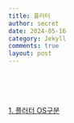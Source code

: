 ```yaml
---
title: 플러터
author: secret
date: 2024-05-16
category: Jekyll
comments: true
layout: post
---
```


<br />
<br />
<br />

[1. 플러터 OS구분](https://github.com/HELLOINO/HELLOINO.github.io/raw/main/file/%EB%A6%AC%EC%95%A1%ED%8A%B8.pptx)
